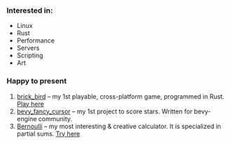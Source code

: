 ### Interested in:
* Linux
* Rust
* Performance
* Servers
* Scripting
* Art
### Happy to present
1. [brick_bird](https://github.com/Siiir/brick_bird) – my 1st playable, cross-platform game, programmed in Rust. [Play here](https://siiir.github.io/brick_bird/)
2. [bevy_fancy_cursor](https://github.com/Siiir/bevy_fancy_cursor) – my 1st project to score stars. Written for bevy-engine community.
3. [Bernoulli](https://github.com/Siiir/Bernoulli) – my most interesting & creative calculator. It is specialized in partial sums. [Try here](https://replit.com/@TomaszNehring/Bernoulli)


